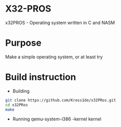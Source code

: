 # X32-PROS
x32PROS - Operating system written in C and NASM

# Purpose
Make a simple operating system, or at least try

# Build instruction
- Building
```sh
git clone https://github.com/Kross1de/x32PRos.git
cd x32PRos
make
```
- Running
qemu-system-i386 -kernel kernel
